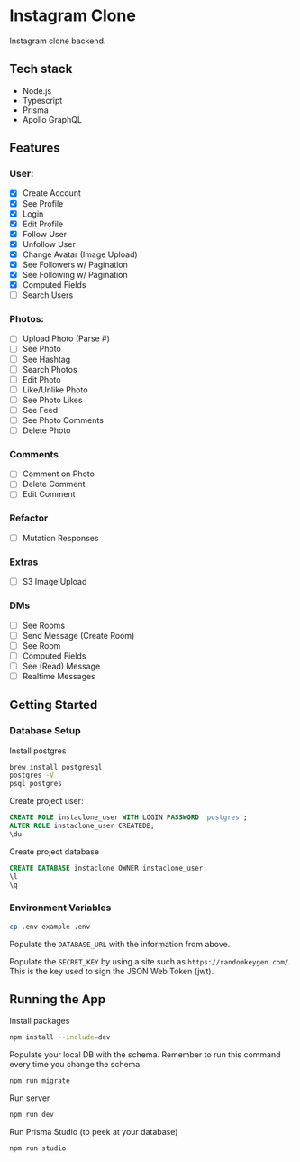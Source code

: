 # Instagram Clone

Instagram clone backend.

## Tech stack

- Node.js
- Typescript
- Prisma
- Apollo GraphQL

## Features

### User:

- [x] Create Account
- [x] See Profile
- [x] Login
- [x] Edit Profile
- [x] Follow User
- [x] Unfollow User
- [x] Change Avatar (Image Upload)
- [x] See Followers w/ Pagination
- [x] See Following w/ Pagination
- [x] Computed Fields
- [ ] Search Users

### Photos:

- [ ] Upload Photo (Parse #)
- [ ] See Photo
- [ ] See Hashtag
- [ ] Search Photos
- [ ] Edit Photo
- [ ] Like/Unlike Photo
- [ ] See Photo Likes
- [ ] See Feed
- [ ] See Photo Comments
- [ ] Delete Photo

### Comments

- [ ] Comment on Photo
- [ ] Delete Comment
- [ ] Edit Comment

### Refactor

- [ ] Mutation Responses

### Extras

- [ ] S3 Image Upload

### DMs

- [ ] See Rooms
- [ ] Send Message (Create Room)
- [ ] See Room
- [ ] Computed Fields
- [ ] See (Read) Message
- [ ] Realtime Messages

## Getting Started

### Database Setup

Install postgres

```bash
brew install postgresql
postgres -V
psql postgres
```

Create project user:

```sql
CREATE ROLE instaclone_user WITH LOGIN PASSWORD 'postgres';
ALTER ROLE instaclone_user CREATEDB;
\du
```

Create project database

```sql
CREATE DATABASE instaclone OWNER instaclone_user;
\l
\q
```

### Environment Variables

```bash
cp .env-example .env
```

Populate the `DATABASE_URL` with the information from above.

Populate the `SECRET_KEY` by using a site such as `https://randomkeygen.com/`. This is the key used to sign the JSON Web Token (jwt).

## Running the App

Install packages

```bash
npm install --include=dev
```

Populate your local DB with the schema. Remember to run this command every time you change the schema.

```bash
npm run migrate
```

Run server

```bash
npm run dev
```

Run Prisma Studio (to peek at your database)

```bash
npm run studio
```
